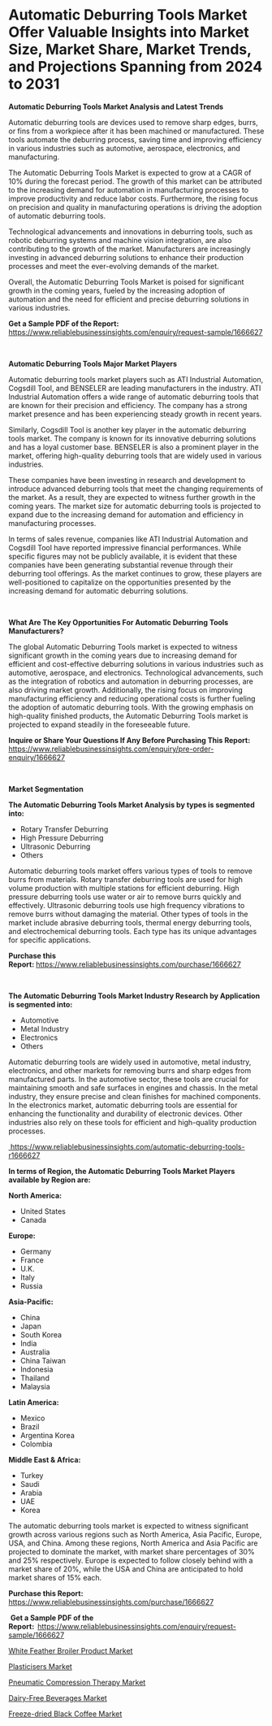 <p><h1>Automatic Deburring Tools Market Offer Valuable Insights into Market Size, Market Share, Market Trends, and Projections Spanning from 2024 to 2031</h1></p><p><strong>Automatic Deburring Tools Market Analysis and Latest Trends</strong></p>
<p><p>Automatic deburring tools are devices used to remove sharp edges, burrs, or fins from a workpiece after it has been machined or manufactured. These tools automate the deburring process, saving time and improving efficiency in various industries such as automotive, aerospace, electronics, and manufacturing.</p><p>The Automatic Deburring Tools Market is expected to grow at a CAGR of 10% during the forecast period. The growth of this market can be attributed to the increasing demand for automation in manufacturing processes to improve productivity and reduce labor costs. Furthermore, the rising focus on precision and quality in manufacturing operations is driving the adoption of automatic deburring tools.</p><p>Technological advancements and innovations in deburring tools, such as robotic deburring systems and machine vision integration, are also contributing to the growth of the market. Manufacturers are increasingly investing in advanced deburring solutions to enhance their production processes and meet the ever-evolving demands of the market.</p><p>Overall, the Automatic Deburring Tools Market is poised for significant growth in the coming years, fueled by the increasing adoption of automation and the need for efficient and precise deburring solutions in various industries.</p></p>
<p><strong>Get a Sample PDF of the Report:&nbsp;</strong> <a href="https://www.reliablebusinessinsights.com/enquiry/request-sample/1666627">https://www.reliablebusinessinsights.com/enquiry/request-sample/1666627</a></p>
<p>&nbsp;</p>
<p><strong>Automatic Deburring Tools Major Market Players</strong></p>
<p><p>Automatic deburring tools market players such as ATI Industrial Automation, Cogsdill Tool, and BENSELER are leading manufacturers in the industry. ATI Industrial Automation offers a wide range of automatic deburring tools that are known for their precision and efficiency. The company has a strong market presence and has been experiencing steady growth in recent years.</p><p>Similarly, Cogsdill Tool is another key player in the automatic deburring tools market. The company is known for its innovative deburring solutions and has a loyal customer base. BENSELER is also a prominent player in the market, offering high-quality deburring tools that are widely used in various industries.</p><p>These companies have been investing in research and development to introduce advanced deburring tools that meet the changing requirements of the market. As a result, they are expected to witness further growth in the coming years. The market size for automatic deburring tools is projected to expand due to the increasing demand for automation and efficiency in manufacturing processes.</p><p>In terms of sales revenue, companies like ATI Industrial Automation and Cogsdill Tool have reported impressive financial performances. While specific figures may not be publicly available, it is evident that these companies have been generating substantial revenue through their deburring tool offerings. As the market continues to grow, these players are well-positioned to capitalize on the opportunities presented by the increasing demand for automatic deburring solutions.</p></p>
<p>&nbsp;</p>
<p><strong>What Are The Key Opportunities For Automatic Deburring Tools Manufacturers?</strong></p>
<p><p>The global Automatic Deburring Tools market is expected to witness significant growth in the coming years due to increasing demand for efficient and cost-effective deburring solutions in various industries such as automotive, aerospace, and electronics. Technological advancements, such as the integration of robotics and automation in deburring processes, are also driving market growth. Additionally, the rising focus on improving manufacturing efficiency and reducing operational costs is further fueling the adoption of automatic deburring tools. With the growing emphasis on high-quality finished products, the Automatic Deburring Tools market is projected to expand steadily in the foreseeable future.</p></p>
<p><strong>Inquire or Share Your Questions If Any Before Purchasing This Report:</strong> <a href="https://www.reliablebusinessinsights.com/enquiry/pre-order-enquiry/1666627">https://www.reliablebusinessinsights.com/enquiry/pre-order-enquiry/1666627</a></p>
<p>&nbsp;</p>
<p><strong>Market Segmentation</strong></p>
<p><strong>The Automatic Deburring Tools Market Analysis by types is segmented into:</strong></p>
<p><ul><li>Rotary Transfer Deburring</li><li>High Pressure Deburring</li><li>Ultrasonic Deburring</li><li>Others</li></ul></p>
<p><p>Automatic deburring tools market offers various types of tools to remove burrs from materials. Rotary transfer deburring tools are used for high volume production with multiple stations for efficient deburring. High pressure deburring tools use water or air to remove burrs quickly and effectively. Ultrasonic deburring tools use high frequency vibrations to remove burrs without damaging the material. Other types of tools in the market include abrasive deburring tools, thermal energy deburring tools, and electrochemical deburring tools. Each type has its unique advantages for specific applications.</p></p>
<p><strong>Purchase this Report:&nbsp;</strong><a href="https://www.reliablebusinessinsights.com/purchase/1666627">https://www.reliablebusinessinsights.com/purchase/1666627</a></p>
<p>&nbsp;</p>
<p><strong>The Automatic Deburring Tools Market Industry Research by Application is segmented into:</strong></p>
<p><ul><li>Automotive</li><li>Metal Industry</li><li>Electronics</li><li>Others</li></ul></p>
<p><p>Automatic deburring tools are widely used in automotive, metal industry, electronics, and other markets for removing burrs and sharp edges from manufactured parts. In the automotive sector, these tools are crucial for maintaining smooth and safe surfaces in engines and chassis. In the metal industry, they ensure precise and clean finishes for machined components. In the electronics market, automatic deburring tools are essential for enhancing the functionality and durability of electronic devices. Other industries also rely on these tools for efficient and high-quality production processes.</p></p>
<p><a href="https://www.reliablebusinessinsights.com/automatic-deburring-tools-r1666627">&nbsp;https://www.reliablebusinessinsights.com/automatic-deburring-tools-r1666627</a></p>
<p><strong>In terms of Region, the Automatic Deburring Tools Market Players available by Region are:</strong></p>
<p>
    <p> <strong> North America: </strong>
        <ul>
            <li>United States</li>
            <li>Canada</li>
        </ul>
        </p> 
    <p> <strong> Europe: </strong>
        <ul>
            <li>Germany</li>
            <li>France</li>
            <li>U.K.</li>
            <li>Italy</li>
            <li>Russia</li>
        </ul>
        </p> 
    <p> <strong> Asia-Pacific: </strong>
        <ul>
            <li>China</li>
            <li>Japan</li>
            <li>South Korea</li>
            <li>India</li>
            <li>Australia</li>
            <li>China Taiwan</li>
            <li>Indonesia</li>
            <li>Thailand</li>
            <li>Malaysia</li>
        </ul>
        </p> 
    <p> <strong> Latin America: </strong>
        <ul>
            <li>Mexico</li>
            <li>Brazil</li>
            <li>Argentina Korea</li>
            <li>Colombia</li>
        </ul>
        </p> 
    <p> <strong> Middle East & Africa: </strong>
        <ul>
            <li>Turkey</li>
            <li>Saudi</li>
            <li>Arabia</li>
            <li>UAE</li>
            <li>Korea</li>
        </ul>
    </p>
    </p>
<p><p>The automatic deburring tools market is expected to witness significant growth across various regions such as North America, Asia Pacific, Europe, USA, and China. Among these regions, North America and Asia Pacific are projected to dominate the market, with market share percentages of 30% and 25% respectively. Europe is expected to follow closely behind with a market share of 20%, while the USA and China are anticipated to hold market shares of 15% each.</p></p>
<p><strong>Purchase this Report: </strong><a href="https://www.reliablebusinessinsights.com/purchase/1666627">https://www.reliablebusinessinsights.com/purchase/1666627</a></p>
<p>&nbsp;<strong>Get a Sample PDF of the Report:&nbsp;&nbsp;</strong><a href="https://www.reliablebusinessinsights.com/enquiry/request-sample/1666627">https://www.reliablebusinessinsights.com/enquiry/request-sample/1666627</a></p>
<p><strong></strong></p>
<p><p><a href="https://medium.com/@irwingibson2023/white-feather-broiler-product-market-a-global-and-regional-analysis-focus-on-end-user-product-40553fbbe8ec">White Feather Broiler Product Market</a></p><p><a href="https://github.com/JosephMorgnlvXXff/Market-Research-Report-List-1/blob/main/plasticisers-market.md">Plasticisers Market</a></p><p><a href="https://github.com/trameciabutler45/Market-Research-Report-List-1/blob/main/pneumatic-compression-therapy-market.md">Pneumatic Compression Therapy Market</a></p><p><a href="https://medium.com/@cristinaschiller2022/strategic-insights-into-global-dairy-free-beverages-market-trends-2024-2031-covered-in-109-7d4f1bbf917a">Dairy-Free Beverages Market</a></p><p><a href="https://medium.com/@foyazahmed1999_69116/global-freeze-dried-black-coffee-market-is-projected-to-grow-at-a-cagr-of-14-4-21bab27ab57e">Freeze-dried Black Coffee Market</a></p></p>